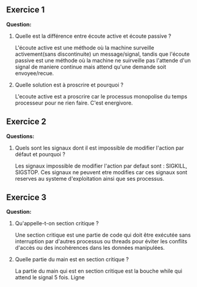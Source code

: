 ## Exercice 1
**Question:**

1. Quelle est la différence entre écoute active et écoute passive ?

    L'écoute active est une méthode où la machine surveille activement(sans discontinuite) un message/signal, tandis que l'écoute passive est une méthode où la machine ne suirveille pas l'attende d'un signal de maniere continue mais attend qu'une demande soit envoyee/recue.

2. Quelle solution est à proscrire et pourquoi ?

    L'ecoute active est a proscrire car le processus monopolise du temps processeur pour ne rien faire.
    C'est energivore. 

## Exercice 2

**Questions:**

1. Quels sont les signaux dont il est impossible de modifier l'action par défaut et pourquoi ?

    Les signaux impossible de modifier l'action par defaut sont : SIGKILL, SIGSTOP.
    Ces signaux ne peuvent etre modifies car ces signaux sont reserves au systeme d'exploitation ainsi que ses processus.

## Exercice 3

**Question:**

1. Qu'appelle-t-on section critique ?

    Une section critique est une partie de code qui doit être exécutée sans interruption par d'autres processus ou threads pour éviter les conflits d'accès ou des incohérences dans les données manipulées.

2. Quelle partie du main est en section critique ?

    La partie du main qui est en section critique est la bouche while qui attend le signal 5 fois.
        Ligne 